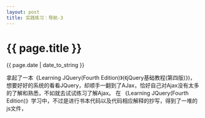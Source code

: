 ```yaml
---
layout: post
title: 实践练习：导航-3
---
```


{{ page.title }}
================
<p class="meta">{{ page.date | date_to_string }}</p>

拿起了一本《Learning JQuery(Fourth Edition)》(《jQuery基础教程(第四版)》)，想要好好的系统的看看JQuery，却顺手一翻到了AJax，恰好自己对Ajax没有太多的了解和熟悉，不如就去试试练习了解Ajax。
在 《Learning JQuery(Fourth Edition)》学习中，不过是进行书本代码以及代码相应解释的抄写，得到了一堆的js文件，


